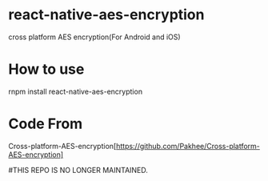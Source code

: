 # react-native-aes-encryption
cross platform AES encryption(For Android and iOS)

# How to use
rnpm install react-native-aes-encryption

# Code From
Cross-platform-AES-encryption[https://github.com/Pakhee/Cross-platform-AES-encryption]

#THIS REPO IS NO LONGER MAINTAINED.

